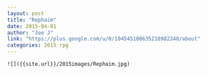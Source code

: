 ```yaml
---
layout: post
title: "Rephaim"
date: 2015-04-01
author: "Joe J"
link: "https://plus.google.com/u/0/104545108635218982240/about"
categories: 2015 rpg
---
```

```
![]({{site.url}}/2015images/Rephaim.jpg)
```
